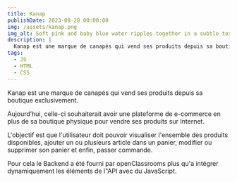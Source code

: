 ```yaml
---
title: Kanap
publishDate: 2023-08-28 00:00:00
img: /assets/kanap.png
img_alt: Soft pink and baby blue water ripples together in a subtle texture.
description: |
  Kanap est une marque de canapés qui vend ses produits depuis sa boutique.
tags:
  - JS
  - HTML
  - CSS
---
```


Kanap est une marque de canapés qui vend ses produits depuis sa boutique exclusivement.

Aujourd’hui, celle-ci souhaiterait avoir une plateforme de e-commerce en plus de sa boutique physique pour vendre ses produits sur Internet.

L'objectif est que l'utilisateur doit pouvoir visualiser l'ensemble des produits disponibles, ajouter un ou plusieurs article dans un panier, modifier ou supprimer son panier et enfin, passer commande.

Pour cela le Backend a été fourni par openClassrooms plus qu'a intégrer dynamiquement les éléments de l"API avec du JavaScript.
